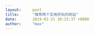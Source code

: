 ```yaml
---
layout:     post
title:      "推荐两个实用好玩的网站"
date:       2019-02-21 10:23:37 +0800
author:     "max"
---
```

